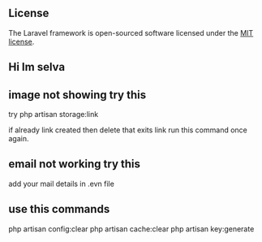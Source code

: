 ## License

The Laravel framework is open-sourced software licensed under the [MIT license](https://opensource.org/licenses/MIT).

## Hi Im selva

## image not showing try this
try php artisan storage:link

if already link created then delete that exits link run this command once again.

## email not working try this 
add your mail details in  .evn file 

## use this commands 

php artisan config:clear
php artisan cache:clear
php artisan key:generate
